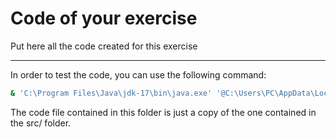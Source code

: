 # Code of your exercise

Put here all the code created for this exercise

---

In order to test the code, you can use the following command:

```bash
& 'C:\Program Files\Java\jdk-17\bin\java.exe' '@C:\Users\PC\AppData\Local\Temp\cp_2jrver21jq8p5h18v14kpnt75.argfile' 'fr.istic.vv.Main' ".\code\Exercise4\testExample\"
```

The code file contained in this folder is just a copy of the one contained in the src/ folder.